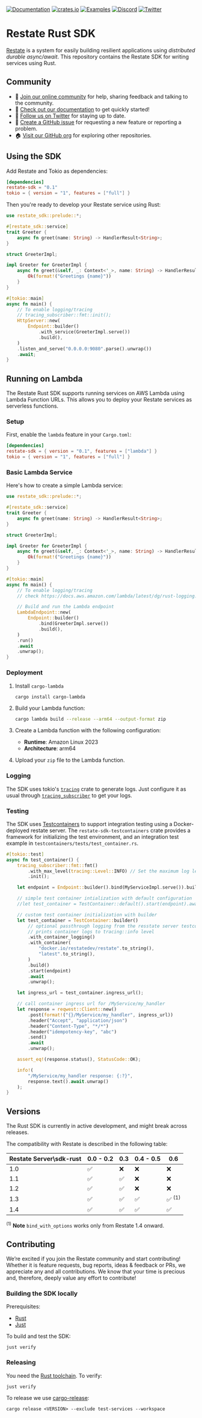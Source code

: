 [![Documentation](https://img.shields.io/docsrs/restate-sdk)](https://docs.rs/restate-sdk)
[![crates.io](https://img.shields.io/crates/v/restate_sdk.svg)](https://crates.io/crates/restate-sdk/)
[![Examples](https://img.shields.io/badge/view-examples-blue)](https://github.com/restatedev/examples)
[![Discord](https://img.shields.io/discord/1128210118216007792?logo=discord)](https://discord.gg/skW3AZ6uGd)
[![Twitter](https://img.shields.io/twitter/follow/restatedev.svg?style=social&label=Follow)](https://twitter.com/intent/follow?screen_name=restatedev)

# Restate Rust SDK

[Restate](https://restate.dev/) is a system for easily building resilient applications using _distributed durable async/await_. This repository contains the Restate SDK for writing services using Rust.

## Community

- 🤗️ [Join our online community](https://discord.gg/skW3AZ6uGd) for help, sharing feedback and talking to the community.
- 📖 [Check out our documentation](https://docs.restate.dev) to get quickly started!
- 📣 [Follow us on Twitter](https://twitter.com/restatedev) for staying up to date.
- 🙋 [Create a GitHub issue](https://github.com/restatedev/sdk-java/issues) for requesting a new feature or reporting a problem.
- 🏠 [Visit our GitHub org](https://github.com/restatedev) for exploring other repositories.

## Using the SDK

Add Restate and Tokio as dependencies:

```toml
[dependencies]
restate-sdk = "0.1"
tokio = { version = "1", features = ["full"] }
```

Then you're ready to develop your Restate service using Rust:

```rust
use restate_sdk::prelude::*;

#[restate_sdk::service]
trait Greeter {
    async fn greet(name: String) -> HandlerResult<String>;
}

struct GreeterImpl;

impl Greeter for GreeterImpl {
    async fn greet(&self, _: Context<'_>, name: String) -> HandlerResult<String> {
        Ok(format!("Greetings {name}"))
    }
}

#[tokio::main]
async fn main() {
    // To enable logging/tracing
    // tracing_subscriber::fmt::init();
    HttpServer::new(
        Endpoint::builder()
            .with_service(GreeterImpl.serve())
            .build(),
    )
    .listen_and_serve("0.0.0.0:9080".parse().unwrap())
    .await;
}
```

## Running on Lambda

The Restate Rust SDK supports running services on AWS Lambda using Lambda Function URLs. This allows you to deploy your Restate services as serverless functions.

### Setup

First, enable the `lambda` feature in your `Cargo.toml`:

```toml
[dependencies]
restate-sdk = { version = "0.1", features = ["lambda"] }
tokio = { version = "1", features = ["full"] }
```

### Basic Lambda Service

Here's how to create a simple Lambda service:

```rust
use restate_sdk::prelude::*;

#[restate_sdk::service]
trait Greeter {
    async fn greet(name: String) -> HandlerResult<String>;
}

struct GreeterImpl;

impl Greeter for GreeterImpl {
    async fn greet(&self, _: Context<'_>, name: String) -> HandlerResult<String> {
        Ok(format!("Greetings {name}"))
    }
}

#[tokio::main]
async fn main() {
    // To enable logging/tracing
    // check https://docs.aws.amazon.com/lambda/latest/dg/rust-logging.html#rust-logging-tracing

    // Build and run the Lambda endpoint
    LambdaEndpoint::new(
        Endpoint::builder()
            .bind(GreeterImpl.serve())
            .build(),
    )
    .run()
    .await
    .unwrap();
}
```

### Deployment

1. Install `cargo-lambda`
   ```
   cargo install cargo-lambda
   ```
2. Build your Lambda function:

   ```bash
   cargo lambda build --release --arm64 --output-format zip
   ```

3. Create a Lambda function with the following configuration:

   - **Runtime**: Amazon Linux 2023
   - **Architecture**: arm64

4. Upload your `zip` file to the Lambda function.

### Logging

The SDK uses tokio's [`tracing`](https://docs.rs/tracing/latest/tracing/) crate to generate logs.
Just configure it as usual through [`tracing_subscriber`](https://docs.rs/tracing-subscriber/latest/tracing_subscriber/) to get your logs.

### Testing

The SDK uses [Testcontainers](https://rust.testcontainers.org/) to support integration testing using a Docker-deployed restate server.
The `restate-sdk-testcontainers` crate provides a framework for initializing the test environment, and an integration test example in `testcontainers/tests/test_container.rs`.

```rust
#[tokio::test]
async fn test_container() {
    tracing_subscriber::fmt::fmt()
        .with_max_level(tracing::Level::INFO) // Set the maximum log level
        .init();

    let endpoint = Endpoint::builder().bind(MyServiceImpl.serve()).build();

    // simple test container intialization with default configuration
    //let test_container = TestContainer::default().start(endpoint).await.unwrap();

    // custom test container initialization with builder
    let test_container = TestContainer::builder()
        // optional passthrough logging from the resstate server testcontainer
        // prints container logs to tracing::info level
        .with_container_logging()
        .with_container(
            "docker.io/restatedev/restate".to_string(),
            "latest".to_string(),
        )
        .build()
        .start(endpoint)
        .await
        .unwrap();

    let ingress_url = test_container.ingress_url();

    // call container ingress url for /MyService/my_handler
    let response = reqwest::Client::new()
        .post(format!("{}/MyService/my_handler", ingress_url))
        .header("Accept", "application/json")
        .header("Content-Type", "*/*")
        .header("idempotency-key", "abc")
        .send()
        .await
        .unwrap();

    assert_eq!(response.status(), StatusCode::OK);

    info!(
        "/MyService/my_handler response: {:?}",
        response.text().await.unwrap()
    );
}
```

## Versions

The Rust SDK is currently in active development, and might break across releases.

The compatibility with Restate is described in the following table:

| Restate Server\sdk-rust | 0.0 - 0.2 | 0.3 | 0.4 - 0.5 | 0.6               |
| ----------------------- | --------- | --- | --------- | ----------------- |
| 1.0                     | ✅        | ❌  | ❌        | ❌                |
| 1.1                     | ✅        | ✅  | ❌        | ❌                |
| 1.2                     | ✅        | ✅  | ❌        | ❌                |
| 1.3                     | ✅        | ✅  | ✅        | ✅ <sup>(1)</sup> |
| 1.4                     | ✅        | ✅  | ✅        | ✅                |

<sup>(1)</sup> **Note** `bind_with_options` works only from Restate 1.4 onward.

## Contributing

We’re excited if you join the Restate community and start contributing!
Whether it is feature requests, bug reports, ideas & feedback or PRs, we appreciate any and all contributions.
We know that your time is precious and, therefore, deeply value any effort to contribute!

### Building the SDK locally

Prerequisites:

- [Rust](https://rustup.rs/)
- [Just](https://github.com/casey/just)

To build and test the SDK:

```shell
just verify
```

### Releasing

You need the [Rust toolchain](https://rustup.rs/). To verify:

```
just verify
```

To release we use [cargo-release](https://github.com/crate-ci/cargo-release):

```
cargo release <VERSION> --exclude test-services --workspace
```
